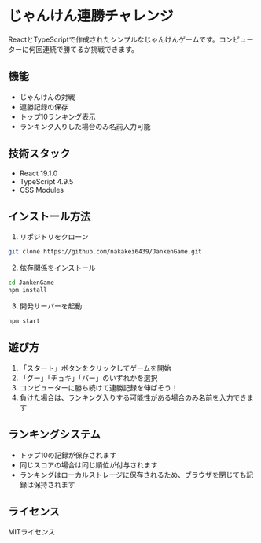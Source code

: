 # じゃんけん連勝チャレンジ

ReactとTypeScriptで作成されたシンプルなじゃんけんゲームです。コンピューターに何回連続で勝てるか挑戦できます。

## 機能

- じゃんけんの対戦
- 連勝記録の保存
- トップ10ランキング表示
- ランキング入りした場合のみ名前入力可能

## 技術スタック

- React 19.1.0
- TypeScript 4.9.5
- CSS Modules

## インストール方法

1. リポジトリをクローン
```bash
git clone https://github.com/nakakei6439/JankenGame.git
```

2. 依存関係をインストール
```bash
cd JankenGame
npm install
```

3. 開発サーバーを起動
```bash
npm start
```

## 遊び方

1. 「スタート」ボタンをクリックしてゲームを開始
2. 「グー」「チョキ」「パー」のいずれかを選択
3. コンピューターに勝ち続けて連勝記録を伸ばそう！
4. 負けた場合は、ランキング入りする可能性がある場合のみ名前を入力できます

## ランキングシステム

- トップ10の記録が保存されます
- 同じスコアの場合は同じ順位が付与されます
- ランキングはローカルストレージに保存されるため、ブラウザを閉じても記録は保持されます

## ライセンス

MITライセンス
